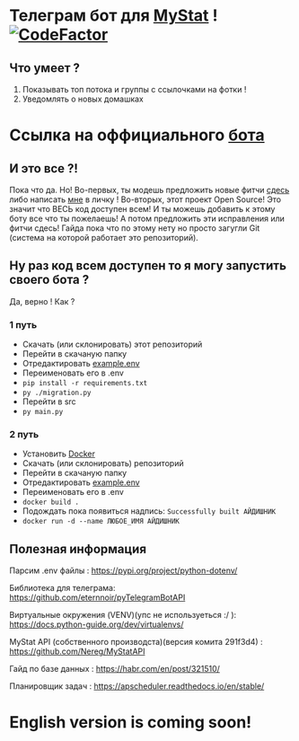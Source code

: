 # Телеграм бот для [MyStat](https://mystat.itstep.org/ru/auth/login/index) ! [![CodeFactor](https://www.codefactor.io/repository/github/nereg/mystattelegrambot/badge)](https://www.codefactor.io/repository/github/nereg/mystattelegrambot)
## Что умеет ?
1. Показывать топ потока и группы с ссылочками на фотки !
2. Уведомлять о новых домашках
# Ссылка на оффициального [бота](https://t.me/testmystatbot)
## И это все ?!
Пока что да. Но! 
Во-первых, ты модешь предложить новые фитчи [сдесь](https://github.com/Nereg/MyStatTelegramBot/issues) либо написать [мне](https://t.me/OlegKusil) в личку !
Во-вторых, этот проект Open Source! Это значит что ВЕСЬ код доступен всем! И ты можешь добавить к этому боту все что ты пожелаешь! А потом предложить эти исправления или фитчи сдесь! Гайда пока что по этому нету но просто загугли Git (система на которой работает это репозиторий).
## Ну раз код всем доступен то я могу запустить своего бота ?
Да, верно ! Как ? 
### 1 путь
* Скачать (или склонировать) этот репозиторий
* Перейти в скачаную папку
* Отредактировать [example.env](/example.env)
* Переименовать его в .env
* `pip install -r requirements.txt`
* `py ./migration.py`
* Перейти в src
* `py main.py`
### 2 путь
* Установить [Docker](https://en.wikipedia.org/wiki/Docker_(software))
* Скачать (или склонировать) репозиторий
* Перейти в скачаную папку
* Отредактировать [example.env](/example.env)
* Переименовать его в .env
* `docker build .`
* Подождать пока появиться надпись: `Successfully built АЙДИШНИК`
* `docker run -d --name ЛЮБОЕ_ИМЯ АЙДИШНИК`

## Полезная информация

Парсим .env файлы : https://pypi.org/project/python-dotenv/

Библиотека для телеграма: https://github.com/eternnoir/pyTelegramBotAPI

Виртуальные окружения (VENV)(упс не используеться :/ ): https://docs.python-guide.org/dev/virtualenvs/ 

MyStat API (собственного производста)(версия комита 291f3d4) : https://github.com/Nereg/MyStatAPI

Гайд по базе данных : https://habr.com/en/post/321510/

Планировщик задач : https://apscheduler.readthedocs.io/en/stable/

# English version is coming soon!
